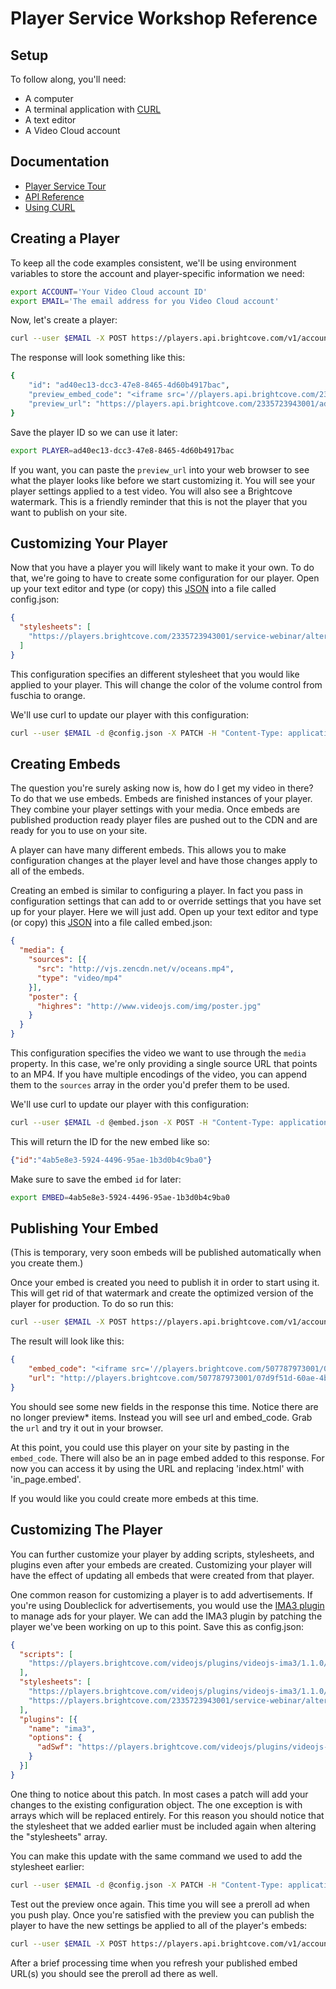 # Player Service Workshop Reference

## Setup
To follow along, you'll need:

 * A computer
 * A terminal application with [CURL](http://curl.haxx.se)
 * A text editor
 * A Video Cloud account

## Documentation
 * [Player Service Tour](http://docs.brightcove.com/en/video-cloud/players/guides/playertour.html)
 * [API Reference](http://docs.brightcove.com/en/video-cloud/player-management-api/reference/versions/v1/index.html)
 * [Using CURL](http://curl.haxx.se/docs/manpage.html)

## Creating a Player
To keep all the code examples consistent, we'll be using environment variables to store the account and player-specific information we need:

```sh
export ACCOUNT='Your Video Cloud account ID'
export EMAIL='The email address for you Video Cloud account'
```

Now, let's create a player:

```sh
curl --user $EMAIL -X POST https://players.api.brightcove.com/v1/accounts/$ACCOUNT/players | python -mjson.tool
```

The response will look something like this:

```sh
{
    "id": "ad40ec13-dcc3-47e8-8465-4d60b4917bac",
    "preview_embed_code": "<iframe src='//players.api.brightcove.com/2335723943001/ad40ec13-dcc3-47e8-8465-4d60b4917bac/preview/index.html' allowfullscreen webkitallowfullscreen mozallowfullscreen></iframe>",
    "preview_url": "https://players.api.brightcove.com/2335723943001/ad40ec13-dcc3-47e8-8465-4d60b4917bac/preview/index.html"
}
```

Save the player ID so we can use it later:

```sh
export PLAYER=ad40ec13-dcc3-47e8-8465-4d60b4917bac
```

If you want, you can paste the `preview_url` into your web browser to see what the player looks like before we start customizing it.  You will see your player settings applied to a test video.  You will also see a Brightcove watermark.  This is a friendly reminder that this is not the player that you want to publish on your site.

## Customizing Your Player

Now that you have a player you will likely want to make it your own.  To do that, we're going to have to create some configuration for our player. Open up your text editor and type (or copy) this [JSON](http://www.json.org/) into a file called config.json:

```json
{
  "stylesheets": [
    "https://players.brightcove.com/2335723943001/service-webinar/alternate.css"
  ]
}
```

This configuration specifies an different stylesheet that you would like applied to your player.  This will change the color of the volume control from fuschia to orange.

We'll use curl to update our player with this configuration:

```sh
curl --user $EMAIL -d @config.json -X PATCH -H "Content-Type: application/json" https://players.api.brightcove.com/v1/accounts/$ACCOUNT/players/$PLAYER/configuration | python -mjson.tool
```

## Creating Embeds

The question you're surely asking now is, how do I get my video in there? To do that we use embeds.  Embeds are finished instances of your player.  They combine your player settings with your media.  Once embeds are published production ready player files are pushed out to the CDN and are ready for you to use on your site.

A player can have many different embeds.  This allows you to make configuration changes at the player level and have those changes apply to all of the embeds.

Creating an embed is similar to configuring a player. In fact you pass in configuration settings that can add to or override settings that you have set up for your player.  Here we will just add.  Open up your text editor and type (or copy) this [JSON](http://www.json.org/) into a file called embed.json:

```json
{
  "media": {
    "sources": [{
      "src": "http://vjs.zencdn.net/v/oceans.mp4",
      "type": "video/mp4"
    }],
    "poster": {
      "highres": "http://www.videojs.com/img/poster.jpg"
    }
  }
}
```

This configuration specifies the video we want to use through the `media` property. In this case, we're only providing a single source URL that points to an MP4. If you have multiple encodings of the video, you can append them to the `sources` array in the order you'd prefer them to be used.

We'll use curl to update our player with this configuration:

```sh
curl --user $EMAIL -d @embed.json -X POST -H "Content-Type: application/json" https://players.api.brightcove.com/v1/accounts/$ACCOUNT/players/$PLAYER/embeds | python -mjson.tool
```

This will return the ID for the new embed like so:

```json
{"id":"4ab5e8e3-5924-4496-95ae-1b3d0b4c9ba0"}
```

Make sure to save the embed `id` for later:

```sh
export EMBED=4ab5e8e3-5924-4496-95ae-1b3d0b4c9ba0
```

## Publishing Your Embed
(This is temporary, very soon embeds will be published automatically when you create them.)

Once your embed is created you need to publish it in order to start using it.  This will get rid of that watermark and create the optimized version of the player for production.  To do so run this:

```sh
curl --user $EMAIL -X POST https://players.api.brightcove.com/v1/accounts/$ACCOUNT/players/$PLAYER/embeds/$EMBED/publish | python -mjson.tool
```

The result will look like this:

```json
{
    "embed_code": "<iframe src='//players.brightcove.com/507787973001/07d9f51d-60ae-4b7f-99c2-f81edcc65b95_4ab5e8e3-5924-4496-95ae-1b3d0b4c9ba0/index.html' allowfullscreen webkitallowfullscreen mozallowfullscreen></iframe>",
    "url": "http://players.brightcove.com/507787973001/07d9f51d-60ae-4b7f-99c2-f81edcc65b95_4ab5e8e3-5924-4496-95ae-1b3d0b4c9ba0/index.html"
}
```

You should see some new fields in the response this time.  Notice there are no longer preview* items.  Instead you will see url and embed_code.  Grab the `url` and try it out in your browser. 

At this point, you could use this player on your site by pasting in the `embed_code`.  There will also be an in page embed added to this response.  For now you can access it by using the URL and replacing 'index.html' with 'in_page.embed'.

If you would like you could create more embeds at this time.

## Customizing The Player
You can further customize your player by adding scripts, stylesheets, and plugins even after your embeds are created. Customizing your player will have the effect of updating all embeds that were created from that player.  

One common reason for customizing a player is to add advertisements. If you're using Doubleclick for advertisements, you would use the [IMA3 plugin](http://docs.brightcove.com/en/video-cloud/players/plugins/ima-plugin.html) to manage ads for your player. We can add the IMA3 plugin by patching the player we've been working on up to this point. Save this as config.json:

```json
{
  "scripts": [
    "https://players.brightcove.com/videojs/plugins/videojs-ima3/1.1.0/videojs.ima3.min.js"
  ],
  "stylesheets": [
    "https://players.brightcove.com/videojs/plugins/videojs-ima3/1.1.0/videojs.ima3.min.css",
    "https://players.brightcove.com/2335723943001/service-webinar/alternate.css"
  ],
  "plugins": [{
    "name": "ima3",
    "options": {
      "adSwf": "https://players.brightcove.com/videojs/plugins/videojs-ima3/1.1.0/VideoJSIMA3.swf"
    }
  }]
}
```

One thing to notice about this patch.  In most cases a patch will add your changes to the existing configuration object.  The one exception is with arrays which will be replaced entirely.  For this reason you should notice that the stylesheet that we added earlier must be included again when altering the "stylesheets" array.

You can make this update with the same command we used to add the stylesheet earlier:

```sh
curl --user $EMAIL -d @config.json -X PATCH -H "Content-Type: application/json" https://players.api.brightcove.com/v1/accounts/$ACCOUNT/players/$PLAYER/configuration | python -mjson.tool
```

Test out the preview once again.  This time you will see a preroll ad when you push play.  Once you're satisfied with the preview you can publish the player to have the new settings be applied to all of the player's embeds:

```sh
curl --user $EMAIL -X POST https://players.api.brightcove.com/v1/accounts/$ACCOUNT/players/$PLAYER/publish | python -mjson.tool
```

After a brief processing time when you refresh your published embed URL(s) you should see the preroll ad there as well.